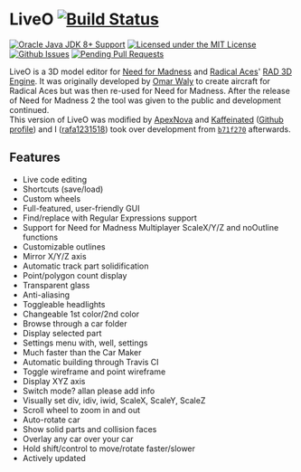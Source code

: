 # LiveO [![Build Status](https://travis-ci.org/chrishansen69/LiveO.svg?branch=master)](https://travis-ci.org/chrishansen69/LiveO)
[![Oracle Java JDK 8+ Support](https://img.shields.io/badge/java-JDK_8-ff69b4.svg)](http://www.oracle.com/technetwork/java/javase/downloads/jdk8-downloads-2133151.html)
[![Licensed under the MIT License](https://img.shields.io/badge/license-MIT-blue.svg)](LICENSE.md)
[![Github Issues](http://githubbadges.herokuapp.com/rafa1231518/LiveO/issues.svg)](https://github.com/rafa1231518/LiveO/issues)
[![Pending Pull Requests](http://githubbadges.herokuapp.com/rafa1231518/LiveO/pulls.svg)](https://github.com/rafa1231518/LiveO/pulls)

LiveO is a 3D model editor for [Need for Madness](http://www.needformadness.com) and [Radical Aces](http://www.radicalplay.com/radicalaces/)' [RAD 3D Engine](http://www.needformadness.com/developer/extras.html). It was originally developed by [Omar Waly](http://www.radicalplay.com/about/) to create aircraft for Radical Aces but was then re-used for Need for Madness.
After the release of Need for Madness 2 the tool was given to the public and development continued.  
This version of LiveO was modified by [ApexNova](http://aimgames.forummotion.com/u1866) and [Kaffeinated](http://aimgames.forummotion.com/u2228) ([Github profile](https://github.com/HulaSamsquanch)) and I ([rafa1231518](https://github.com/rafa1231518)) took over development from [`b71f270`](https://github.com/rafa1231518/LiveO/commit/b71f2704dd3f951e06583b0e27ea9703e560a48e) afterwards.

## Features
- Live code editing
- Shortcuts (save/load)
- Custom wheels
- Full-featured, user-friendly GUI
- Find/replace with Regular Expressions support
- Support for Need for Madness Multiplayer ScaleX/Y/Z and noOutline functions
- Customizable outlines
- Mirror X/Y/Z axis
- Automatic track part solidification
- Point/polygon count display
- Transparent glass
- Anti-aliasing
- Toggleable headlights
- Changeable 1st color/2nd color
- Browse through a car folder
- Display selected part
- Settings menu with, well, settings
- Much faster than the Car Maker
- Automatic building through Travis CI
- Toggle wireframe and point wireframe
- Display XYZ axis
- Switch mode? allan please add info
- Visually set div, idiv, iwid, ScaleX, ScaleY, ScaleZ
- Scroll wheel to zoom in and out
- Auto-rotate car
- Show solid parts and collision faces
- Overlay any car over your car
- Hold shift/control to move/rotate faster/slower
- Actively updated
